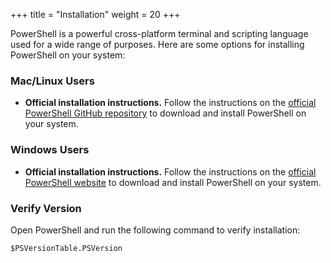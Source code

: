 +++
title = "Installation"
weight = 20
+++

PowerShell is a powerful cross-platform terminal and scripting language used for a wide range of purposes. Here are some options for installing PowerShell on your system:

### Mac/Linux Users

- **Official installation instructions.** Follow the instructions on the [official PowerShell GitHub repository](https://github.com/PowerShell/PowerShell) to download and install PowerShell on your system.


### Windows Users

- **Official installation instructions.** Follow the instructions on the [official PowerShell website](https://docs.microsoft.com/en-us/powershell/scripting/install/installing-powershell-core-on-windows?view=powershell-7.1) to download and install PowerShell on your system.


### Verify Version

Open PowerShell and run the following command to verify installation:

`$PSVersionTable.PSVersion`
